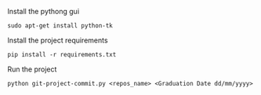 Install the pythong gui

`sudo apt-get install python-tk`

Install the project requirements

`pip install -r requirements.txt`

Run the project

`python git-project-commit.py <repos_name> <Graduation Date dd/mm/yyyy>`